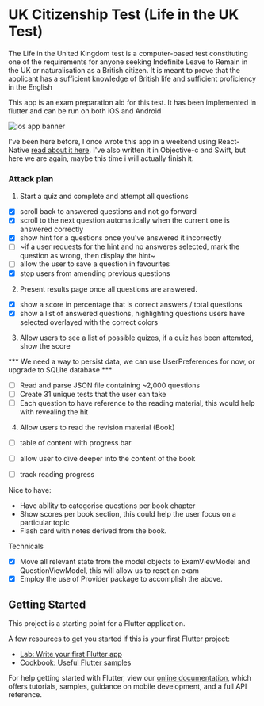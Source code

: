 # UK Citizenship Test (Life in the UK Test)

The Life in the United Kingdom test is a computer-based test constituting one of the requirements for anyone seeking Indefinite Leave to Remain in the UK or naturalisation as a British citizen. It is meant to prove that the applicant has a sufficient knowledge of British life and sufficient proficiency in the English 

This app is an exam preparation aid for this test. It has been implemented in flutter and can be run on both iOS and Android

![ios app banner](https://github.com/edwinbosire/citizenship_test_flutter/blob/main/github_resources/ios_app_anner.png?raw=true)

I've been here before, I once wrote this app in a weekend using React-Native [read about it here](https://medium.com/@edwinbosire/an-app-in-24-hours-my-react-native-experience-dda6cbc5da7). I've also written it in Objective-c and Swift, but here we are again, maybe this time i will actually finish it.

### Attack plan
1. Start a quiz and complete and attempt all questions
- [x] scroll back to answered questions and not go forward
- [x] scroll to the next question automatically when the current one is answered correctly
- [x] show hint for a questions once you've answered it incorrectly
- [ ] ~if a user requests for the hint and no answeres selected, mark the question as wrong, then display the hint~
- [ ] allow the user to save a question in favourites
- [x] stop users from amending previous questions

2. Present results page once all questions are answered.
- [x] show a score in percentage that is correct answers / total questions
- [x] show a list of answered questions, highlighting questions users have selected overlayed with the correct colors

3. Allow users to see a list of possible quizes, if a quiz has been attemted, show the score

*** We need a way to persist data, we can use UserPreferences for now, or upgrade to SQLite database ***
- [ ] Read and parse JSON file containing ~2,000 questions
- [ ] Create 31 unique tests that the user can take
- [ ] Each question to have reference to the reading material, this would help with revealing the hit

4. Allow users to read the revision material (Book)
- [ ] table of content with progress bar
- [ ] allow user to dive deeper into the content of the book
- [ ] track reading progress


Nice to have:
- Have ability to categorise questions per book chapter
- Show scores per book section, this could help the user focus on a particular topic
- Flash card with notes derived from the book.

Technicals

- [x] Move all relevant state from the model objects to ExamViewModel and QuestionViewModel, this will allow us to reset an exam
- [x] Employ the use of Provider package to accomplish the above.

## Getting Started

This project is a starting point for a Flutter application.

A few resources to get you started if this is your first Flutter project:

- [Lab: Write your first Flutter app](https://flutter.dev/docs/get-started/codelab)
- [Cookbook: Useful Flutter samples](https://flutter.dev/docs/cookbook)

For help getting started with Flutter, view our
[online documentation](https://flutter.dev/docs), which offers tutorials,
samples, guidance on mobile development, and a full API reference.
